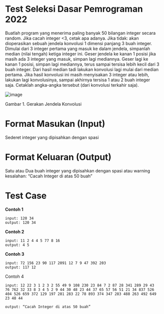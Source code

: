 # Test Seleksi Dasar Pemrograman 2022

Buatlah program yang menerima paling banyak 50 bilangan integer secara random. Jika cacah integer <3, cetak apa adanya. Jika tidak: akan dioperasikan sebuah jendela konvolusi 1 dimensi panjang 3 buah integer. Dimulai dari 3 integer pertama yang masuk ke dalam jendela, simpanlah median (nilai tengah) ketiga integer ini. Geser jendela ke kanan 1 posisi jika masih ada 3 integer yang masuk, simpan lagi mediannya. Geser lagi ke kanan 1 posisi, simpan lagi mediannya, terus sampai tersisa lebih kecil dari 3 buah integer. Dari hasil median tadi lakukan konvolusi lagi mulai dari median pertama. Jika hasil konvolusi ini masih menyisakan 3 integer atau lebih, lakukan lagi konvolusinya, sampai akhirnya tersisa 1 atau 2 buah integer saja. Cetaklah angka-angka tersebut (dari konvolusi terkahir saja).

![image](https://github.com/byonicku/test-seleksi-dasar-pemrograman-2022/assets/82759105/bc0dbc62-7639-463d-ae09-251d45d5690a)

Gambar 1. Gerakan Jendela Konvolusi

# Format Masukan (Input)
Sederet integer yang dipisahkan dengan spasi

# Format Keluaran (Output)
Satu atau Dua buah integer yang dipisahkan dengan spasi atau warning kesalahan: “Cacah Integer di atas 50 buah”

# Test Case

**Contoh 1**
```
input: 120 34
output: 120 34
```

**Contoh 2**
```
input: 11 2 4 4 5 77 8 16
output: 4 5
```

**Contoh 3**
```
input: 72 156 23 90 117 2091 12 7 9 47 392 203
output: 117 12
```

Contoh 4
```
input: 12 22 3 1 2 3 2 55 49 9 108 230 23 84 7 2 87 28 341 289 29 43 76 762 32 33 8 3 4 5 2 9 44 30 48 23 44 37 65 57 56 51 21 34 837 526 404 526 659 372 129 197 281 283 22 78 893 374 347 283 488 263 492 649 23 48 44

output: “Cacah Integer di atas 50 buah”
```
